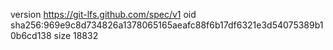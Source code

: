 version https://git-lfs.github.com/spec/v1
oid sha256:969e9c8d734826a1378065165aeafc88f6b17df6321e3d54075389b10b6cd138
size 18832

